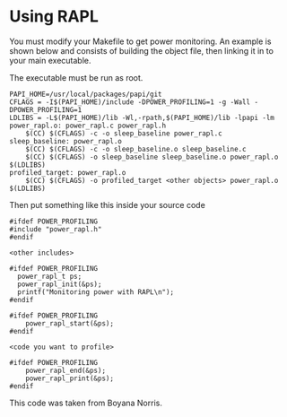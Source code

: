 # Using RAPL
You must modify your Makefile to get power monitoring. An example is shown below and consists of building the object file, then linking it in to your main executable.

The executable must be run as root.

```
PAPI_HOME=/usr/local/packages/papi/git
CFLAGS = -I$(PAPI_HOME)/include -DPOWER_PROFILING=1 -g -Wall -DPOWER_PROFILING=1
LDLIBS = -L$(PAPI_HOME)/lib -Wl,-rpath,$(PAPI_HOME)/lib -lpapi -lm
power_rapl.o: power_rapl.c power_rapl.h
	$(CC) $(CFLAGS) -c -o sleep_baseline power_rapl.c
sleep_baseline: power_rapl.o
	$(CC) $(CFLAGS) -c -o sleep_baseline.o sleep_baseline.c
	$(CC) $(CFLAGS) -o sleep_baseline sleep_baseline.o power_rapl.o $(LDLIBS)
profiled_target: power_rapl.o
	$(CC) $(CFLAGS) -o profiled_target <other objects> power_rapl.o $(LDLIBS)
```

Then put something like this inside your source code
```
#ifdef POWER_PROFILING
#include "power_rapl.h"
#endif

<other includes>

#ifdef POWER_PROFILING
  power_rapl_t ps;
  power_rapl_init(&ps);
  printf("Monitoring power with RAPL\n");
#endif

#ifdef POWER_PROFILING
    power_rapl_start(&ps);
#endif

<code you want to profile>

#ifdef POWER_PROFILING
    power_rapl_end(&ps);
    power_rapl_print(&ps);
#endif
```

This code was taken from Boyana Norris.

